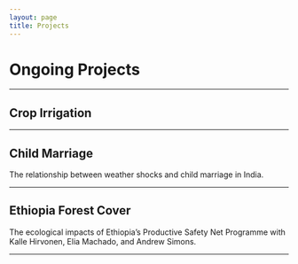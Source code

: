```yaml
---
layout: page
title: Projects
---
```


# Ongoing Projects 
---

## Crop Irrigation

---

## Child Marriage

The relationship between weather shocks and child marriage in India.

---

## Ethiopia Forest Cover

The ecological impacts of Ethiopia’s Productive Safety Net Programme with Kalle Hirvonen, Elia Machado, and Andrew Simons.

---
